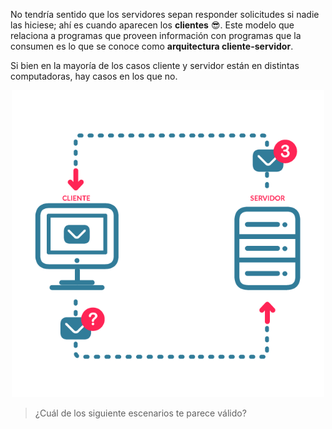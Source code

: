 No tendría sentido que los servidores sepan responder solicitudes si nadie las hiciese; ahí es cuando aparecen los **clientes** :sunglasses:. Este modelo que relaciona a programas que proveen información con programas que la consumen es lo que se conoce como **arquitectura cliente-servidor**.

Si bien en la mayoría de los casos cliente y servidor están en distintas computadoras, hay casos en los que no.

<center>
<img src="https://raw.githubusercontent.com/MumukiProject/mumuki-guia-text-aplicaciones-en-internet/master/images/ej4_2-01_1524152023977.png" alt="ej4_2-01_1524152023977.png" width="500px" height="auto">
</center>

>  ¿Cuál de los siguiente escenarios te parece válido?
